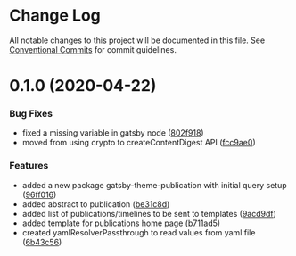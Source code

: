 # Change Log

All notable changes to this project will be documented in this file.
See [Conventional Commits](https://conventionalcommits.org) for commit guidelines.

# 0.1.0 (2020-04-22)

### Bug Fixes

- fixed a missing variable in gatsby node ([802f918](https://github.com/sonapraneeth-a/sonapraneeth-gatsby-themes/commit/802f9184c697ff40759888de1fc10c39184544db))
- moved from using crypto to createContentDigest API ([fcc9ae0](https://github.com/sonapraneeth-a/sonapraneeth-gatsby-themes/commit/fcc9ae0bc2d17f1f10ef1953f0b3a6c117a50b97))

### Features

- added a new package gatsby-theme-publication with initial query setup ([96ff016](https://github.com/sonapraneeth-a/sonapraneeth-gatsby-themes/commit/96ff016921175f24b7e656d496079b8b922ad4aa))
- added abstract to publication ([be31c8d](https://github.com/sonapraneeth-a/sonapraneeth-gatsby-themes/commit/be31c8da0e75be47e47f2edf9869a82d2188f415))
- added list of publications/timelines to be sent to templates ([9acd9df](https://github.com/sonapraneeth-a/sonapraneeth-gatsby-themes/commit/9acd9dfdce7e688a8e73461f557089149670e6db))
- added template for publications home page ([b711ad5](https://github.com/sonapraneeth-a/sonapraneeth-gatsby-themes/commit/b711ad5ea217b1c69909cc9443286aa1e1b05d71))
- created yamlResolverPassthrough to read values from yaml file ([6b43c56](https://github.com/sonapraneeth-a/sonapraneeth-gatsby-themes/commit/6b43c566d983917cd689f660cb62f19ff3e1ef98))
